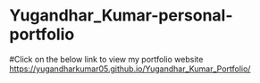 # Yugandhar_Kumar-personal-portfolio
#Click on the below link to view my portfolio website
https://yugandharkumar05.github.io/Yugandhar_Kumar_Portfolio/

